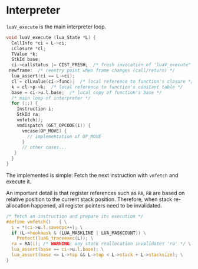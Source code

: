 # Interpreter

`luaV_execute` is the main interpreter loop.

```c
void luaV_execute (lua_State *L) {
  CallInfo *ci = L->ci;
  LClosure *cl;
  TValue *k;
  StkId base;
  ci->callstatus |= CIST_FRESH;  /* fresh invocation of 'luaV_execute" */
 newframe:  /* reentry point when frame changes (call/return) */
  lua_assert(ci == L->ci);
  cl = clLvalue(ci->func);  /* local reference to function's closure */
  k = cl->p->k;  /* local reference to function's constant table */
  base = ci->u.l.base;  /* local copy of function's base */
  /* main loop of interpreter */
  for (;;) {
    Instruction i;
    StkId ra;
    vmfetch();
    vmdispatch (GET_OPCODE(i)) {
      vmcase(OP_MOVE) {
        // implementation of OP_MOVE
      }
      // other cases...
   }
  }
}
```

The implemented is simple: Fetch the next instruction with `vmfetch` and execute it.

An important detail is that register references such as `RA`, `RB` are based on relative position to the current stack position. Therefore, when stack re-allocation happened, all register pointers need to be invalidated.

```c
/* fetch an instruction and prepare its execution */
#define vmfetch()	{ \
  i = *(ci->u.l.savedpc++); \
  if (L->hookmask & (LUA_MASKLINE | LUA_MASKCOUNT)) \
    Protect(luaG_traceexec(L)); \
  ra = RA(i); /* WARNING: any stack reallocation invalidates 'ra' */ \
  lua_assert(base == ci->u.l.base); \
  lua_assert(base <= L->top && L->top < L->stack + L->stacksize); \
}
```

